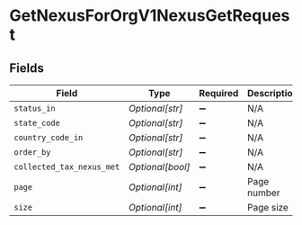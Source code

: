 # GetNexusForOrgV1NexusGetRequest


## Fields

| Field                     | Type                      | Required                  | Description               |
| ------------------------- | ------------------------- | ------------------------- | ------------------------- |
| `status_in`               | *Optional[str]*           | :heavy_minus_sign:        | N/A                       |
| `state_code`              | *Optional[str]*           | :heavy_minus_sign:        | N/A                       |
| `country_code_in`         | *Optional[str]*           | :heavy_minus_sign:        | N/A                       |
| `order_by`                | *Optional[str]*           | :heavy_minus_sign:        | N/A                       |
| `collected_tax_nexus_met` | *Optional[bool]*          | :heavy_minus_sign:        | N/A                       |
| `page`                    | *Optional[int]*           | :heavy_minus_sign:        | Page number               |
| `size`                    | *Optional[int]*           | :heavy_minus_sign:        | Page size                 |